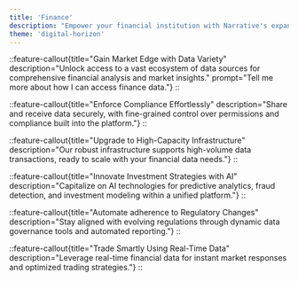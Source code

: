 ```yaml
---
title: 'Finance'
description: "Empower your financial institution with Narrative's expansive data collaboration and unparalleled scalability to transform decision-making and compliance processes."
theme: 'digital-horizon'
---
```


::feature-callout{title="Gain Market Edge with Data Variety" description="Unlock access to a vast ecosystem of data sources for comprehensive financial analysis and market insights." prompt="Tell me more about how I can access finance data."}
::

::feature-callout{title="Enforce Compliance Effortlessly" description="Share and receive data securely, with fine-grained control over permissions and compliance built into the platform."}
::

::feature-callout{title="Upgrade to High-Capacity Infrastructure" description="Our robust infrastructure supports high-volume data transactions, ready to scale with your financial data needs."}
::

::feature-callout{title="Innovate Investment Strategies with AI" description="Capitalize on AI technologies for predictive analytics, fraud detection, and investment modeling within a unified platform."}
::

::feature-callout{title="Automate adherence to Regulatory Changes" description="Stay aligned with evolving regulations through dynamic data governance tools and automated reporting."}
::

::feature-callout{title="Trade Smartly Using Real-Time Data" description="Leverage real-time financial data for instant market responses and optimized trading strategies."}
::